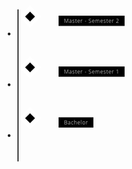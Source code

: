<style>
/* Insert the CSS code here */
/* Variables */
:root {
  --color-1: black;
  --color-2: white;
  --color-3: rgb(168, 50, 121);
}

/* Fonts */
@import url('https://fonts.googleapis.com/css?family=Open+Sans:300,700');

body {
  font-family: 'Open Sans', 'Helvetica Neue', Helvetica, Arial, sans-serif;
  font-size: 1em;
  font-weight: 300;
  line-height: 1.5;
  letter-spacing: 0.05em;
}

/* Layout */
* {
  box-sizing: border-box;
}

/* Styling */
.timeline {
  margin: 4em auto;
  position: relative;
  max-width: 46em;
}

.timeline:before {
  background-color: var(--color-1);
  content: '';
  margin-left: -1px;
  position: absolute;
  top: 0;
  left: 2em;
  width: 2px;
  height: 100%;
}

.timeline-event {
  position: relative;
}

.timeline-event:hover .timeline-event-icon {
  transform: rotate(-45deg);
  background-color: var(--color-3);
}

.timeline-event:hover .timeline-event-thumbnail {
  box-shadow: inset 40em 0 0 0 var(--color-3);
}

.timeline-event-copy {
  padding: 2em;
  position: relative;
  top: -1.875em;
  left: 4em;
  width: 80%;
}

.timeline-event-copy h3 {
  font-size: 1.75em;
}

.timeline-event-copy h4 {
  font-size: 1.2em;
  margin-bottom: 1.2em;
}

.timeline-event-copy strong {
  font-weight: 700;
}

.timeline-event-copy p:not(.timeline-event-thumbnail) {
  padding-bottom: 1.2em;
}

.timeline-event-icon {
  transition: transform 0.2s ease-in;
  transform: rotate(45deg);
  background-color: var(--color-1);
  outline: 10px solid var(--color-2);
  display: block;
  margin: 0.5em 0.5em 0.5em -0.5em;
  position: absolute;
  top: 0;
  left: 2em;
  width: 1em;
  height: 1em;
}

.timeline-event-thumbnail {
  transition: box-shadow 0.5s ease-in 0.1s;
  color: var(--color-2);
  font-size: 0.75em;
  background-color: var(--color-1);
  box-shadow: inset 0 0 0 0em #ef795a;
  display: inline-block;
  margin-bottom: 1.2em;
  padding: 0.25em 1em 0.2em 1em;
}

a.project-link {
  color: #007bff;
  text-decoration: none;
}

a.project-link:hover {
  text-decoration: underline;
}

/* Dropdown Menu */
.timeline-event-dropdown {
  display: none;
  position: absolute;
  left: 100%;
  top: 0;
  padding: 1em;
  background-color: #fff;
  box-shadow: 0 2px 5px rgba(0, 0, 0, 0.15);
}

.timeline-event:hover .timeline-event-dropdown {
  display: block;
}
</style>

<ul class="timeline">
  <li class="timeline-event">
    <label class="timeline-event-icon"></label>
    <div class="timeline-event-copy">
      <p class="timeline-event-thumbnail">Master - Semester 2</p>
      <p class="timeline-event-dropdown">
        <strong><u>Projects of courses</u></strong><br>
        <a href="/projects/Master-Semester2/project1/" class="project-link">Project1</a><br>
        <a href="/projects/Master-Semester2/project2/" class="project-link">Project2</a>
      </p>
      <p class="timeline-event-dropdown">
        <strong><u>Extra Projects</u></strong><br>
        <a href="/projects/Master-Semester2/project1/" class="project-link">Project1</a><br>
        <a href="/projects/Master-Semester2/project2/" class="project-link">Project2</a>
      </p>
    </div>
  </li>
  <li class="timeline-event">
    <label class="timeline-event-icon"></label>
    <div class="timeline-event-copy">
      <p class="timeline-event-thumbnail">Master - Semester 1</p>
      <p class="timeline-event-dropdown">
        <strong><u>Projects of courses</u></strong><br>
        <a href="/projects/Master-Semester1/projectA/" class="project-link">ProjectA</a><br>
        <a href="/projects/Master-Semester1/projectB/" class="project-link">ProjectB</a>
      </p>
      <p class="timeline-event-dropdown">
        <strong><u>Extra Projects</u></strong><br>
        <a href="/projects/Master-Semester1/projectA/" class="project-link">ProjectA</a><br>
        <a href="/projects/Master-Semester1/projectB/" class="project-link">ProjectB</a>
      </p>
    </div>
  </li>
  <li class="timeline-event">
    <label class="timeline-event-icon"></label>
    <div class="timeline-event-copy">
      <p class="timeline-event-thumbnail">Bachelor</p>
      <p class="timeline-event-dropdown">
        <strong><u>Projects of courses</u></strong><br>
        <a href="/projects/Bachelor/projectX/" class="project-link">ProjectX</a><br>
        <a href="/projects/Bachelor/projectY/" class="project-link">ProjectY</a>
      </p>
      <p class="timeline-event-dropdown">
        <strong><u>Extra Projects</u></strong><br>
        <a href="/projects/Bachelor/projectX/" class="project-link">ProjectX</a><br>
        <a href="/projects/Bachelor/projectY/" class="project-link">ProjectY</a>
      </p>
    </div>
  </li>
</ul>
